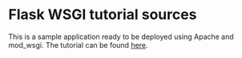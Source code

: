 # Flask WSGI tutorial sources

This is a sample application ready to be deployed using Apache and mod_wsgi. The tutorial can be found [here]().